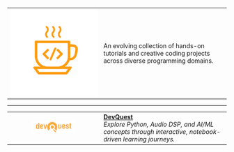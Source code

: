 <table>
  <tr>
    <td width="200" valign="middle">
      <a href="https://www.github.com/meluron-codecafe" target="_blank">
        <img src="https://raw.githubusercontent.com/meluron/assets/refs/heads/main/logos/meluron-codecafe/icon.png" width="250" alt="meluron-codecafe logo" />
      </a>
    </td>
    <td valign="middle">
      An evolving collection of hands-on tutorials and creative coding projects across diverse programming domains.
    </td>
  </tr>
</table>
<hr>
<table>
  <tr>
    <td width="200" align="center">
      <a href="https://github.com/meluron-codecafe/DevQuest" target="_blank">
        <img src="https://raw.githubusercontent.com/meluron/assets/refs/heads/main/logos/meluron-codecafe/DevQuest/icon_with_text.png" width="100" alt="DevQuest logo" />
      </a>
    </td>
    <td>
      <a href="https://meluron-codecafe.github.io/DevQuest"><strong>DevQuest</strong></a><br/>
      <em>Explore Python, Audio DSP, and AI/ML concepts through interactive, notebook-driven learning journeys.</em>
    </td>
  </tr>
</table>
